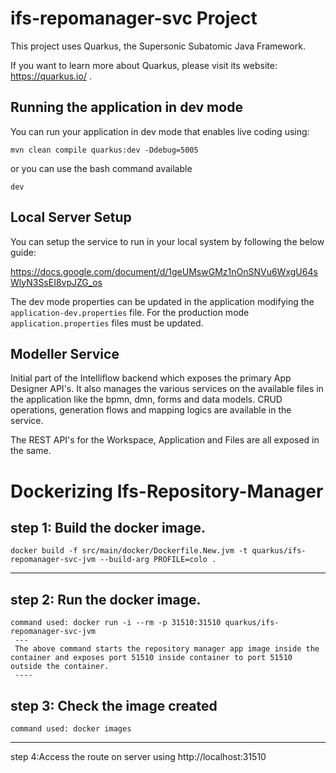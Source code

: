 # ifs-repomanager-svc Project

This project uses Quarkus, the Supersonic Subatomic Java Framework.

If you want to learn more about Quarkus, please visit its website: https://quarkus.io/ .

## Running the application in dev mode

You can run your application in dev mode that enables live coding using:
```shell script
mvn clean compile quarkus:dev -Ddebug=5005
```
or you can use the bash command available

```aidl
dev
```

## Local Server Setup

You can setup the service to run in your local system by following the below guide:

https://docs.google.com/document/d/1geUMswGMz1nOnSNVu6WxgU64sWlyN3SsEI8vpJZG_os

The dev mode properties can be updated in the application modifying the `application-dev.properties` file.
For the production mode `application.properties` files must be updated.

## Modeller Service

Initial part of the Intelliflow backend which exposes the primary App Designer API's. It also manages the 
various services on the available files in the application like the bpmn, dmn, forms and data models. 
CRUD operations, generation flows and mapping logics are available in the service. 

The REST API's for the Workspace, Application and Files are all exposed in the same.
# Dockerizing Ifs-Repository-Manager
 
 step 1: Build the docker image.
   ---
    docker build -f src/main/docker/Dockerfile.New.jvm -t quarkus/ifs-repomanager-svc-jvm --build-arg PROFILE=colo .
   ---
   step 2: Run the docker image.
   ----
    command used: docker run -i --rm -p 31510:31510 quarkus/ifs-repomanager-svc-jvm
     ---
     The above command starts the repository manager app image inside the container and exposes port 51510 inside container to port 51510 outside the container.
     ----

   step 3: Check the image created 
   ---
    command used: docker images
   ---
 step 4:Access the route on server using http://localhost:31510
